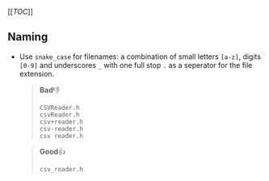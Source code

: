 [[_TOC_]]

## Naming
- Use `snake_case` for filenames: a combination of small letters `[a-z]`, digits `[0-9]` and underscores `_` with one full stop `.` as a seperator for the file extension.

  >**Bad**👎
  >```
  >CSVReader.h
  >csvReader.h
  >csv+reader.h
  >csv-reader.h
  >csv reader.h
  >```

  >**Good**👍
  >```
  >csv_reader.h
  >```
